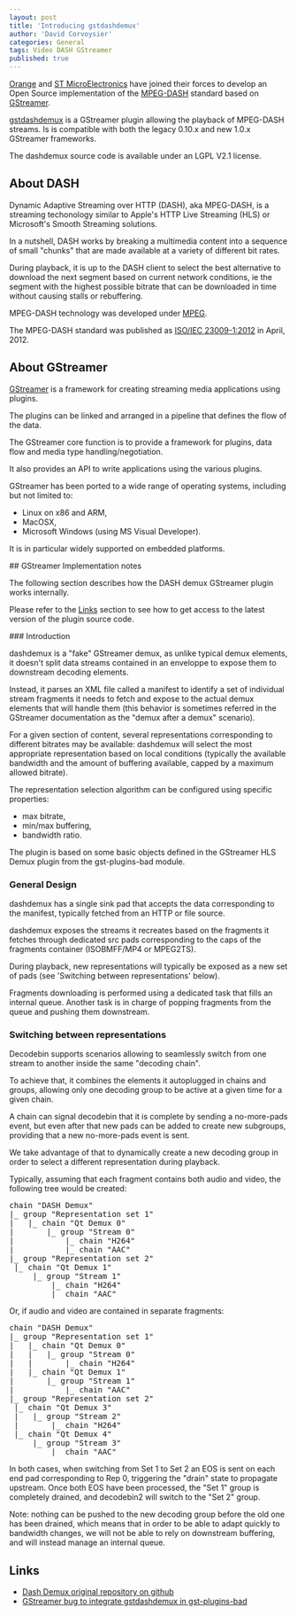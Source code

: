 ```yaml
---
layout: post
title: 'Introducing gstdashdemux'
author: 'David Corvoysier'
categories: General
tags: Video DASH GStreamer
published: true
---
```

[Orange](http://www.orange.com) and [ST MicroElectronics](http://www.st.com)
have joined their forces to develop an Open Source implementation of the
[MPEG-DASH](http://mpeg.chiariglione.org/standards/mpeg-dash) standard 
based on [GStreamer](http://gstreamer.freedesktop.org/).

<!--more-->

[gstdashdemux](https://github.com/Orange-OpenSource/gstdashdemux) is a
GStreamer plugin allowing the playback of MPEG-DASH streams. Is is
compatible with both the legacy 0.10.x and new 1.0.x GStreamer frameworks.

The dashdemux source code is available under an LGPL V2.1 license.

## About DASH

Dynamic Adaptive Streaming over HTTP (DASH), aka MPEG-DASH, is a 
streaming techonology similar to Apple's HTTP Live Streaming (HLS) or
Microsoft's Smooth Streaming solutions.

In a nutshell, DASH works by breaking a multimedia content into a sequence
 of small "chunks" that are made available at a variety of different bit
 rates. 
 
During playback, it is up to the DASH client to select the best
alternative to download the next segment based on current network 
conditions, ie the segment with the highest possible bitrate that can be
 downloaded in time without causing stalls or rebuffering.
 
MPEG-DASH technology was developed under [MPEG](http://mpeg.chiariglione.org/).

The MPEG-DASH standard was published as 
[ISO/IEC 23009-1:2012]([http://www.iso.org/iso/iso_catalogue/catalogue_tc/catalogue_detail.htm?csnumber=57623)
in April, 2012.

## About GStreamer

[GStreamer](http://gstreamer.freedesktop.org/) is a framework for 
creating streaming media applications using plugins.

The plugins can be linked and arranged in a pipeline that defines the 
flow of the data.

The GStreamer core function is to provide a framework for plugins, 
data flow and media type handling/negotiation.

It also provides an API to write applications using the various plugins.

GStreamer has been ported to a wide range of operating systems, including
but not limited to:

- Linux on x86 and ARM,
- MacOSX,
- Microsoft Windows (using MS Visual Developer).

It is in particular widely supported on embedded platforms.

## GStreamer Implementation notes
 
The following section describes how the DASH demux GStreamer plugin
works internally.

Please refer to the [Links](#links) section to see how to get access to 
the latest version of the plugin source code.
 
### Introduction
 
dashdemux is a "fake" GStreamer demux, as unlike typical demux elements,
 it doesn't split data streams contained in an enveloppe to expose them
to downstream decoding elements.

Instead, it parses an XML file called a manifest to identify a set of
individual stream fragments it needs to fetch and expose to the actual
demux elements that will handle them (this behavior is sometimes 
referred in the GStreamer documentation as the "demux after a demux" 
scenario).

For a given section of content, several representations corresponding
to different bitrates may be available: dashdemux will select the most
appropriate representation based on local conditions (typically the 
available bandwidth and the amount of buffering available, capped by
a maximum allowed bitrate). 

The representation selection algorithm can be configured using
specific properties:

- max bitrate, 
- min/max buffering,
- bandwidth ratio.
 
The plugin is based on some basic objects defined in the GStreamer HLS
Demux plugin from the gst-plugins-bad module.

### General Design
 
dashdemux has a single sink pad that accepts the data corresponding 
to the manifest, typically fetched from an HTTP or file source.

dashdemux exposes the streams it recreates based on the fragments it
fetches through dedicated src pads corresponding to the caps of the
fragments container (ISOBMFF/MP4 or MPEG2TS).

During playback, new representations will typically be exposed as a
new set of pads (see 'Switching between representations' below).

Fragments downloading is performed using a dedicated task that fills
an internal queue. Another task is in charge of popping fragments
from the queue and pushing them downstream.
 
### Switching between representations
 
Decodebin supports scenarios allowing to seamlessly switch from one 
stream to another inside the same "decoding chain".

To achieve that, it combines the elements it autoplugged in chains
and groups, allowing only one decoding group to be active at a given
time for a given chain.

A chain can signal decodebin that it is complete by sending a 
no-more-pads event, but even after that new pads can be added to
create new subgroups, providing that a new no-more-pads event is sent.

We take advantage of that to dynamically create a new decoding group
in order to select a different representation during playback.

Typically, assuming that each fragment contains both audio and video,
the following tree would be created:
 
<pre>
chain "DASH Demux"
|_ group "Representation set 1"
|   |_ chain "Qt Demux 0"
|       |_ group "Stream 0"
|           |_ chain "H264"
|           |_ chain "AAC"
|_ group "Representation set 2"
 |_ chain "Qt Demux 1"
     |_ group "Stream 1"
         |_ chain "H264"
         |_ chain "AAC"
</pre>
 
Or, if audio and video are contained in separate fragments:
 
<pre>
chain "DASH Demux"
|_ group "Representation set 1"
|   |_ chain "Qt Demux 0"
|   |   |_ group "Stream 0"
|   |       |_ chain "H264"
|   |_ chain "Qt Demux 1"
|       |_ group "Stream 1"
|           |_ chain "AAC" 
|_ group "Representation set 2"
 |_ chain "Qt Demux 3"
 |   |_ group "Stream 2"
 |       |_ chain "H264"
 |_ chain "Qt Demux 4"
     |_ group "Stream 3"
         |_ chain "AAC" 
</pre>
 
In both cases, when switching from Set 1 to Set 2 an EOS is sent on
each end pad corresponding to Rep 0, triggering the "drain" state to
propagate upstream.
Once both EOS have been processed, the "Set 1" group is completely
drained, and decodebin2 will switch to the "Set 2" group.

Note: nothing can be pushed to the new decoding group before the 
old one has been drained, which means that in order to be able to 
adapt quickly to bandwidth changes, we will not be able to rely
on downstream buffering, and will instead manage an internal queue.

## Links

* [Dash Demux original repository on github](https://github.com/Orange-OpenSource/gstdashdemux)
* [GStreamer bug to integrate gstdashdemux in gst-plugins-bad](https://bugzilla.gnome.org/show_bug.cgi?id=690555)

